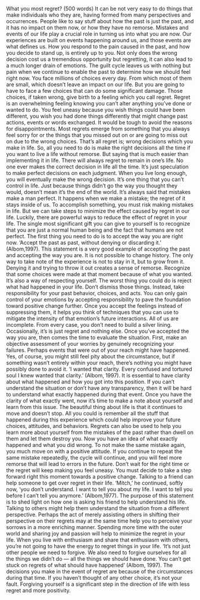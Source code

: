 What you most regret? (500 words)
It can be not very easy to do things that make individuals who they are, having formed from many perspectives and occurrences. People like to say stuff about how the past is just the past, and it has no impact on them now, or how they have no remorse. Mistakes and events of our life play a crucial role in turning us into what you are now. Our experiences are built on events happening around us, and those events are what defines us. How you respond to the pain caused in the past, and how you decide to stand up, is entirely up to you. Not only does the wrong decision cost us a tremendous opportunity but regretting, it can also lead to a much longer drain of emotions. The guilt cycle leaves us with nothing but pain when we continue to enable the past to determine how we should feel right now.
You face millions of choices every day. From which most of them are small, which doesn’t leave an impact on our life. But you are going to have to face a few choices that can do some significant damage. Those choices, if taken wrong, give birth to a feeling which you call regret. Regret is an overwhelming feeling knowing you can’t alter anything you’ve done or wanted to do. You feel uneasy because you wish things could have been different, you wish you had done things differently that might change past actions, events or words exchanged. It would be tough to avoid the reasons for disappointments. Most regrets emerge from something that you always feel sorry for or the things that you missed out on or are going to miss out on due to the wrong choices. That’s all regret is; wrong decisions which you make in life. So, all you need to do is make the right decisions all the time if you want to live a life without remorse. But saying that is much easier than implementing it in life. There will always regret to remain in one’s life. No one ever makes the correct decision in life all the time. It’s just speculation to make perfect decisions on each judgment. When you live long enough, you will eventually make the wrong decision. It’s one thing that you can’t control in life. Just because things didn’t go the way you thought they would, doesn’t mean it’s the end of the world. It’s always said that mistakes make a man perfect. It happens when we make a mistake; the regret of it stays inside of us. To accomplish something, you must risk making mistakes in life. But we can take steps to minimize the effect caused by regret in our life.
Luckily, there are powerful ways to reduce the effect of regret in your life. The single most significant gift you can give to yourself is to recognize that you are just a normal human being and the fact that humans are not perfect. The first thing you need to do is to accept the way you are right now. ‘Accept the past as past, without denying or discarding it.’ (Albom,1997). This statement is a very good example of accepting the past and accepting the way you are. It is not possible to change history. The only way to take note of the experience is not to stay in it, but to grow from it. Denying it and trying to throw it out creates a sense of remorse. Recognize that some choices were made at that moment because of what you wanted. It’s also a way of respecting yourself. The worst thing you could do is reject what had happened in your life. Don’t dismiss those things. Instead, take responsibility for your past behavior, choices, and acts. You can only gain control of your emotions by accepting responsibility to pave the foundation toward positive change further. Once you accept the feelings instead of suppressing them, it helps you think of techniques that you can use to mitigate the intensity of that emotion’s future interactions. All of us are incomplete. From every case, you don’t need to build a silver lining. Occasionally, it’s is just regret and nothing else.
Once you’ve accepted the way you are, then comes the time to evaluate the situation. First, make an objective assessment of your worries by genuinely recognizing your failures. Perhaps events that were out of your reach might have happened. Yes, of course, you might still feel pity about the circumstance, but if something wasn’t entirely within your reach, there’s nothing you might have possibly done to avoid it. ‘I wanted that clarity. Every confused and tortured soul I knew wanted that clarity.’ (Albom, 1997). It is essential to have clarity about what happened and how you got into this position. If you can’t understand the situation or don’t have any transparency, then it will be hard to understand what exactly happened during that event. Once you have the clarity of what exactly went, now it’s time to make a note about yourself and learn from this issue. The beautiful thing about life is that it continues to move and doesn’t stop. All you could is remember all the stuff that happened during this experience which could help improve your future choices, attitudes, and behaviors. Regrets can also be used to help you learn more about yourself from the mistakes of the past rather than dwell on them and let them destroy you. Now you have an idea of what exactly happened and what you did wrong. To not make the same mistake again, you much move on with a positive attitude. If you continue to repeat the same mistake repeatedly, the cycle will continue, and you will feel more remorse that will lead to errors in the future. Don’t wait for the right time or the regret will keep making you feel uneasy. You must decide to take a step forward right this moment towards a positive change.
Talking to a friend can help someone to get over regret in their life. ‘Mitch,’ he continued, softly now, ‘you don’t understand. I want to tell you about my life. I want to tell you before I can’t tell you anymore.’ (Albom,1977). The purpose of this statement is to shed light on how one is asking his friend to help understand his life. Talking to others might help them understand the situation from a different perspective. Perhaps the act of merely assisting others in shifting their perspective on their regrets may at the same time help you to perceive your sorrows in a more enriching manner. Spending more time with the outer world and sharing joy and passion will help to minimize the regret in your life. When you live with enthusiasm and share that enthusiasm with others, you’re not going to have the energy to regret things in your life. ‘It’s not just other people we need to forgive. We also need to forgive ourselves for all the things we didn’t do — all the things we should have done. You can’t get stuck on regrets of what should have happened’ (Albom, 1997). The decisions you make in the event of regret are because of the circumstances during that time. If you haven’t thought of any other choice, it’s not your fault. Forgiving yourself is a significant step in the direction of life with less regret and more positivity.